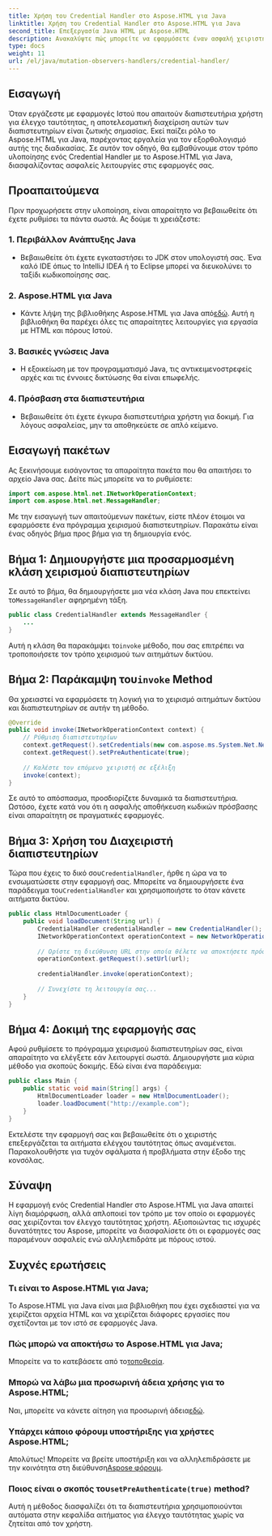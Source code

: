 ```yaml
---
title: Χρήση του Credential Handler στο Aspose.HTML για Java
linktitle: Χρήση του Credential Handler στο Aspose.HTML για Java
second_title: Επεξεργασία Java HTML με Aspose.HTML
description: Ανακαλύψτε πώς μπορείτε να εφαρμόσετε έναν ασφαλή χειριστή διαπιστευτηρίων χρησιμοποιώντας το Aspose.HTML για Java για να διαχειριστείτε αποτελεσματικά τον έλεγχο ταυτότητας χρήστη.
type: docs
weight: 11
url: /el/java/mutation-observers-handlers/credential-handler/
---
```

## Εισαγωγή
Όταν εργάζεστε με εφαρμογές Ιστού που απαιτούν διαπιστευτήρια χρήστη για έλεγχο ταυτότητας, η αποτελεσματική διαχείριση αυτών των διαπιστευτηρίων είναι ζωτικής σημασίας. Εκεί παίζει ρόλο το Aspose.HTML για Java, παρέχοντας εργαλεία για τον εξορθολογισμό αυτής της διαδικασίας. Σε αυτόν τον οδηγό, θα εμβαθύνουμε στον τρόπο υλοποίησης ενός Credential Handler με το Aspose.HTML για Java, διασφαλίζοντας ασφαλείς λειτουργίες στις εφαρμογές σας.
## Προαπαιτούμενα
Πριν προχωρήσετε στην υλοποίηση, είναι απαραίτητο να βεβαιωθείτε ότι έχετε ρυθμίσει τα πάντα σωστά. Ας δούμε τι χρειάζεστε:
### 1. Περιβάλλον Ανάπτυξης Java
- Βεβαιωθείτε ότι έχετε εγκαταστήσει το JDK στον υπολογιστή σας. Ένα καλό IDE όπως το IntelliJ IDEA ή το Eclipse μπορεί να διευκολύνει το ταξίδι κωδικοποίησης σας.
### 2. Aspose.HTML για Java
-  Κάντε λήψη της βιβλιοθήκης Aspose.HTML για Java από[εδώ](https://releases.aspose.com/html/java/). Αυτή η βιβλιοθήκη θα παρέχει όλες τις απαραίτητες λειτουργίες για εργασία με HTML και πόρους Ιστού.
### 3. Βασικές γνώσεις Java
- Η εξοικείωση με τον προγραμματισμό Java, τις αντικειμενοστρεφείς αρχές και τις έννοιες δικτύωσης θα είναι επωφελής.
### 4. Πρόσβαση στα διαπιστευτήρια
- Βεβαιωθείτε ότι έχετε έγκυρα διαπιστευτήρια χρήστη για δοκιμή. Για λόγους ασφαλείας, μην τα αποθηκεύετε σε απλό κείμενο.
## Εισαγωγή πακέτων
Ας ξεκινήσουμε εισάγοντας τα απαραίτητα πακέτα που θα απαιτήσει το αρχείο Java σας. Δείτε πώς μπορείτε να το ρυθμίσετε:
```java
import com.aspose.html.net.INetworkOperationContext;
import com.aspose.html.net.MessageHandler;
```
Με την εισαγωγή των απαιτούμενων πακέτων, είστε πλέον έτοιμοι να εφαρμόσετε ένα πρόγραμμα χειρισμού διαπιστευτηρίων. Παρακάτω είναι ένας οδηγός βήμα προς βήμα για τη δημιουργία ενός.
## Βήμα 1: Δημιουργήστε μια προσαρμοσμένη κλάση χειρισμού διαπιστευτηρίων
 Σε αυτό το βήμα, θα δημιουργήσετε μια νέα κλάση Java που επεκτείνει το`MessageHandler` αφηρημένη τάξη.
```java
public class CredentialHandler extends MessageHandler {
    ...
}
```
 Αυτή η κλάση θα παρακάμψει το`invoke` μέθοδο, που σας επιτρέπει να τροποποιήσετε τον τρόπο χειρισμού των αιτημάτων δικτύου.
##  Βήμα 2: Παράκαμψη του`invoke` Method
Θα χρειαστεί να εφαρμόσετε τη λογική για το χειρισμό αιτημάτων δικτύου και διαπιστευτηρίων σε αυτήν τη μέθοδο.
```java
@Override
public void invoke(INetworkOperationContext context) {
    // Ρύθμιση διαπιστευτηρίων
    context.getRequest().setCredentials(new com.aspose.ms.System.Net.NetworkCredential("username", "securelystoredpassword"));
    context.getRequest().setPreAuthenticate(true);
    
    // Καλέστε τον επόμενο χειριστή σε εξέλιξη
    invoke(context);
}
```
Σε αυτό το απόσπασμα, προσδιορίζετε δυναμικά τα διαπιστευτήρια. Ωστόσο, έχετε κατά νου ότι η ασφαλής αποθήκευση κωδικών πρόσβασης είναι απαραίτητη σε πραγματικές εφαρμογές.
## Βήμα 3: Χρήση του Διαχειριστή διαπιστευτηρίων
Τώρα που έχεις το δικό σου`CredentialHandler`, ήρθε η ώρα να το ενσωματώσετε στην εφαρμογή σας.
 Μπορείτε να δημιουργήσετε ένα παράδειγμα του`CredentialHandler` και χρησιμοποιήστε το όταν κάνετε αιτήματα δικτύου.
```java
public class HtmlDocumentLoader {
    public void loadDocument(String url) {
        CredentialHandler credentialHandler = new CredentialHandler();
        INetworkOperationContext operationContext = new NetworkOperationContext();
        
        // Ορίστε τη διεύθυνση URL στην οποία θέλετε να αποκτήσετε πρόσβαση.
        operationContext.getRequest().setUrl(url);
        
        credentialHandler.invoke(operationContext);
    
        // Συνεχίστε τη λειτουργία σας...
    }
}
```
## Βήμα 4: Δοκιμή της εφαρμογής σας
Αφού ρυθμίσετε το πρόγραμμα χειρισμού διαπιστευτηρίων σας, είναι απαραίτητο να ελέγξετε εάν λειτουργεί σωστά.
Δημιουργήστε μια κύρια μέθοδο για σκοπούς δοκιμής. Εδώ είναι ένα παράδειγμα:
```java
public class Main {
    public static void main(String[] args) {
        HtmlDocumentLoader loader = new HtmlDocumentLoader();
        loader.loadDocument("http://example.com");
    }
}
```
Εκτελέστε την εφαρμογή σας και βεβαιωθείτε ότι ο χειριστής επεξεργάζεται τα αιτήματα ελέγχου ταυτότητας όπως αναμένεται. Παρακολουθήστε για τυχόν σφάλματα ή προβλήματα στην έξοδο της κονσόλας.
## Σύναψη
Η εφαρμογή ενός Credential Handler στο Aspose.HTML για Java απαιτεί λίγη διαμόρφωση, αλλά απλοποιεί τον τρόπο με τον οποίο οι εφαρμογές σας χειρίζονται τον έλεγχο ταυτότητας χρήστη. Αξιοποιώντας τις ισχυρές δυνατότητες του Aspose, μπορείτε να διασφαλίσετε ότι οι εφαρμογές σας παραμένουν ασφαλείς ενώ αλληλεπιδράτε με πόρους ιστού.

## Συχνές ερωτήσεις
### Τι είναι το Aspose.HTML για Java;  
Το Aspose.HTML για Java είναι μια βιβλιοθήκη που έχει σχεδιαστεί για να χειρίζεται αρχεία HTML και να χειρίζεται διάφορες εργασίες που σχετίζονται με τον ιστό σε εφαρμογές Java.
### Πώς μπορώ να αποκτήσω το Aspose.HTML για Java;  
 Μπορείτε να το κατεβάσετε από το[τοποθεσία](https://releases.aspose.com/html/java/).
### Μπορώ να λάβω μια προσωρινή άδεια χρήσης για το Aspose.HTML;  
 Ναι, μπορείτε να κάνετε αίτηση για προσωρινή άδεια[εδώ](https://purchase.aspose.com/temporary-license/).
### Υπάρχει κάποιο φόρουμ υποστήριξης για χρήστες Aspose.HTML;  
 Απολύτως! Μπορείτε να βρείτε υποστήριξη και να αλληλεπιδράσετε με την κοινότητα στη διεύθυνση[Aspose φόρουμ](https://forum.aspose.com/c/html/29).
###  Ποιος είναι ο σκοπός του`setPreAuthenticate(true)` method?  
Αυτή η μέθοδος διασφαλίζει ότι τα διαπιστευτήρια χρησιμοποιούνται αυτόματα στην κεφαλίδα αιτήματος για έλεγχο ταυτότητας χωρίς να ζητείται από τον χρήστη.